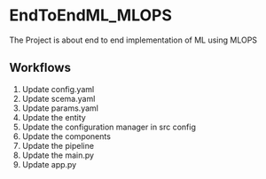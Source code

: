 # EndToEndML_MLOPS
The Project is about end to end implementation of ML using MLOPS

## Workflows

1. Update config.yaml
2. Update scema.yaml
3. Update params.yaml
4. Update the entity
5. Update the configuration manager in src config
6. Update the components
7. Update the pipeline
8. Update the main.py
9. Update app.py